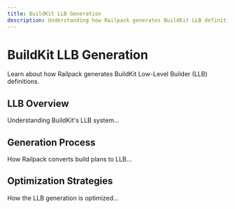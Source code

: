 ```yaml
---
title: BuildKit LLB Generation
description: Understanding how Railpack generates BuildKit LLB definitions
---
```


# BuildKit LLB Generation

Learn about how Railpack generates BuildKit Low-Level Builder (LLB) definitions.

## LLB Overview

Understanding BuildKit's LLB system...

## Generation Process

How Railpack converts build plans to LLB...

## Optimization Strategies

How the LLB generation is optimized...
